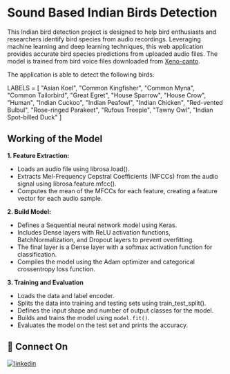 # Sound Based Indian Birds Detection

This Indian bird detection project is designed to help bird enthusiasts and researchers identify bird species from audio recordings. Leveraging machine learning and deep learning techniques, this web application provides accurate bird species predictions from uploaded audio files. The model is trained from bird voice files downloaded from [Xeno-canto](https://xeno-canto.org/).

The application is able to detect the following birds:

LABELS = [
    "Asian Koel", "Common Kingfisher", "Common Myna", 
    "Common Tailorbird", "Great Egret",
    "House Sparrow", "House Crow",
    "Human", "Indian Cuckoo", "Indian Peafowl", "Indian Chicken", 
    "Red-vented Bulbul", "Rose-ringed Parakeet", "Rufous Treepie", "Tawny Owl",
    "Indian Spot-billed Duck"
]

## Working of the Model

**1. Feature Extraction:**

- Loads an audio file using librosa.load().
- Extracts Mel-Frequency Cepstral Coefficients (MFCCs) from the audio signal using librosa.feature.mfcc().
- Computes the mean of the MFCCs for each feature, creating a feature vector for each audio sample.


**2. Build Model:**

- Defines a Sequential neural network model using Keras.
- Includes Dense layers with ReLU activation functions, BatchNormalization, and Dropout layers to prevent overfitting.
- The final layer is a Dense layer with a softmax activation function for classification.
- Compiles the model using the Adam optimizer and categorical crossentropy loss function.

**3. Training and Evaluation**

- Loads the data and label encoder.
- Splits the data into training and testing sets using train_test_split().
- Defines the input shape and number of output classes for the model.
- Builds and trains the model using `model.fit()`.
- Evaluates the model on the test set and prints the accuracy.


## 🔗 Connect On

[![linkedin](https://img.shields.io/badge/linkedin-0A66C2?style=for-the-badge&logo=linkedin&logoColor=white)](https://linkedin.com/in/ritaja-jana)

